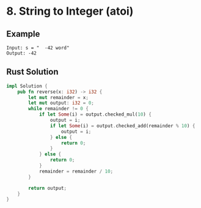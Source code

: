 <script setup>
import P8 from '../../../../../src/components/P8.vue'
</script>

# 8. String to Integer (atoi)

## Example

```
Input: s = "  -42 word"
Output: -42
```

<P8 />

## Rust Solution

```rust
impl Solution {
    pub fn reverse(x: i32) -> i32 {
        let mut remainder = x;
        let mut output: i32 = 0;
        while remainder != 0 {
            if let Some(i) = output.checked_mul(10) {
                output = i;
                if let Some(i) = output.checked_add(remainder % 10) {
                    output = i;
                } else {
                    return 0;
                }
            } else {
                return 0;
            }
            remainder = remainder / 10;
        }

        return output;
    }
}
```
